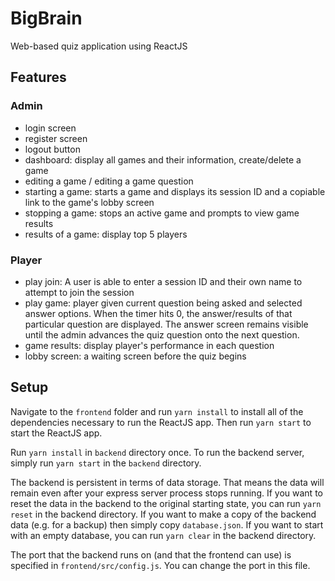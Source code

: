 # BigBrain
Web-based quiz application using ReactJS

## Features
### Admin
- login screen
- register screen
- logout button
- dashboard: display all games and their information, create/delete a game
- editing a game / editing a game question
- starting a game: starts a game and displays its session ID and a copiable link to the game's lobby screen
- stopping a game: stops an active game and prompts to view game results
- results of a game: display top 5 players

### Player
- play join: A user is able to enter a session ID and their own name to attempt to join the session
- play game: player given current question being asked and selected answer options. When the timer hits 0, the answer/results of that particular question are displayed. The answer screen remains visible until the admin advances the quiz question onto the next question.
- game results: display player's performance in each question
- lobby screen: a waiting screen before the quiz begins

## Setup
Navigate to the `frontend` folder and run `yarn install` to install all of the dependencies necessary to run the ReactJS app. Then run `yarn start` to start the ReactJS app.

Run `yarn install` in `backend` directory once. To run the backend server, simply run `yarn start` in the `backend` directory.

The backend is persistent in terms of data storage. That means the data will remain even after your express server process stops running. If you want to reset the data in the backend to the original starting state, you can run `yarn reset` in the backend directory. If you want to make a copy of the backend data (e.g. for a backup) then simply copy `database.json`. If you want to start with an empty database, you can run `yarn clear` in the backend directory.

The port that the backend runs on (and that the frontend can use) is specified in `frontend/src/config.js`. You can change the port in this file.
